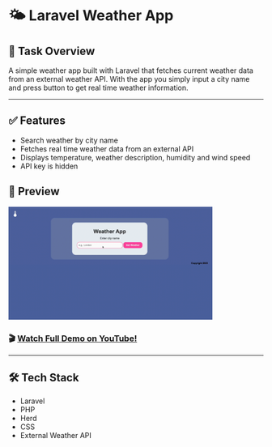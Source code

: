 # 🌤️ Laravel Weather App
## 📘 Task Overview
A simple weather app built with Laravel that fetches current weather data from an external weather API. With the app you simply input a city name and press button to get real time weather information.

___

## ✅ Features
* Search weather by city name
* Fetches real time weather data from an external API
* Displays temperature, weather description, humidity and wind speed
* API key is hidden


 
## 🚀 Preview

<img 
  src="gifWeatherApp.gif" 
  width="80%" 
/>

 ### 🎬 [Watch Full Demo on YouTube!](https://youtu.be/mGgRkXncgJc)


___
 
## 🛠️ Tech Stack
* Laravel
* PHP
* Herd
* CSS 
* External Weather API 



